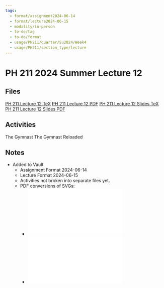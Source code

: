 ```yaml
---
tags:
  - format/assignment2024-06-14
  - format/lecture2024-06-15
  - modality/in-person
  - to-do/tag
  - to-do/format
  - usage/PH211/quarter/Su2024/Week4
  - usage/PH211/section_type/lecture
---
```

# PH 211 2024 Summer Lecture 12
## Files
[PH 211 Lecture 12 TeX](PH_211_Lecture_12.tex)
[PH 211 Lecture 12 PDF](PH_211_Lecture_12.pdf)
[PH 211 Lecture 12 Slides TeX](PH_211_Lecture_12_Slides.tex)
[PH 211 Lecture 12 Slides PDF](PH_211_Lecture_12_Slides.pdf)
## Activities
The Gymnast
The Gymnast Reloaded
## Notes
* Added to Vault
	* Assignment Format 2024-06-14
	* Lecture Format 2024-06-15
	* Activities not broken into separate files yet.
	* PDF conversions of SVGs:
		* ![Gymnast Suspended with Equal Angles](Gymnast_Suspended_with_Equal_Angles.pdf)
		* ![Gymnast Suspended with Unequal Angles](Gymnast_Suspended_with_Unequal_Angles.pdf)